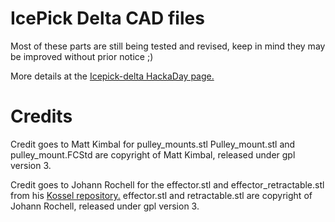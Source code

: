 IcePick Delta CAD files
=======================
Most of these parts are still being tested and revised, keep in mind they may be improved without prior notice ;)

More details at the <a href="http://hackaday.io/project/1565">Icepick-delta HackaDay page.</a>




Credits
=======
Credit goes to Matt Kimbal for pulley_mounts.stl
Pulley_mount.stl and pulley_mount.FCStd are copyright of Matt Kimbal, released under gpl version 3.


Credit goes to Johann Rochell for the effector.stl and effector_retractable.stl from his <a href="https://github.com/jcrocholl/kossel">Kossel repository.</a> effector.stl and retractable.stl are copyright of Johann Rochell, released under gpl version 3.

